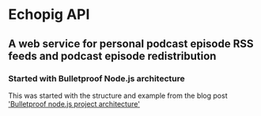 # Echopig API

## A web service for personal podcast episode RSS feeds and podcast episode redistribution

### Started with Bulletproof Node.js architecture

This was started with the structure and example from the blog post ['Bulletproof node.js project architecture'](https://softwareontheroad.com/ideal-nodejs-project-structure)
